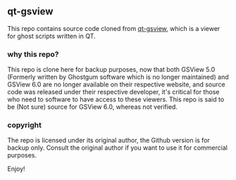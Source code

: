 ## qt-gsview

This repo contains source code cloned from [qt-gsview](http://git.ghostscript.com/user/fred/qt-gsview.git), which is a viewer for ghost scripts written in QT.

### why this repo?
This repo is clone here for backup purposes, now that both GSView 5.0 (Formerly written by Ghostgum software which is no longer maintained) and GSView 6.0 are no longer available on their respective website, and source code was released under their respective developer, it's critical for those who need to software to have access to these viewers.
This repo is said to be (Not sure) source for GSView 6.0, whereas not verified.

### copyright
The repo is licensed under its original author, the Github version is for backup only. Consult the original author if you want to use it for commercial purposes.

Enjoy!
